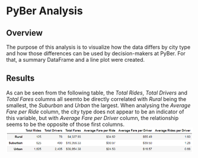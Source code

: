 # PyBer Analysis

## Overview
The purpose of this analysis is to visualize how the data differs by city type and how those differences can be used by decision-makers at PyBer.
For that, a summary DataFrame and a line plot were created.

## Results
As can be seen from the following table, the *Total Rides*, *Total Drivers* and *Total Fares* columns all seemto be directly correlated with *Rural* being the smallest, the *Suburban* and *Urban* the largest. When analysing the *Average Fare per Ride* column, the city type does not appear to be an indicator of this variable, but with *Average Fare per Driver* column, the relationship seems to be the opposite of those first columns.
![](analysis/DF_Summary.png)
